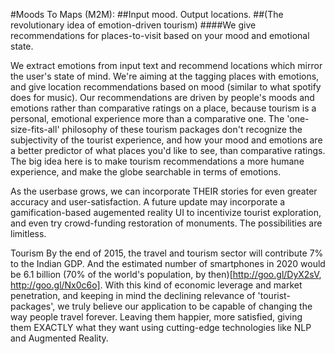 #Moods To Maps (M2M): 
##Input mood. Output locations. 
##(The revolutionary idea of emotion-driven tourism) 
####We give recommendations for places-to-visit based on your mood and emotional state. 

We extract emotions from input text and recommend locations which mirror the user's state of mind. We're aiming at the tagging places with emotions, and give location recommendations based on mood (similar to what spotify does for music). Our recommendations are driven by people's moods and emotions rather than comparative ratings on a place, because tourism is a personal, emotional experience more than a comparative one. The 'one-size-fits-all' philosophy of these tourism packages don't recognize the subjectivity of the tourist experience, and how your mood and emotions are a better predictor of what places you'd like to see, than comparative ratings. The big idea here is to make tourism recommendations a more humane experience, and make the globe searchable in terms of emotions. 

As the userbase grows, we can incorporate THEIR stories for even greater accuracy and user-satisfaction. A future update may incorporate a gamification-based augemented reality UI to incentivize tourist exploration, and even try crowd-funding restoration of monuments. The possibilities are limitless.
 
Tourism By the end of 2015, the travel and tourism sector will contribute 7% to the Indian GDP. And the estimated number of smartphones in 2020 would be 6.1 billion (70% of the world's population, by then)[http://goo.gl/DyX2sV, http://goo.gl/Nx0c6o]. With this kind of economic leverage and market penetration, and keeping in mind the declining relevance of 'tourist-packages', we truly believe our application to be capable of changing the way people travel forever. Leaving them happier, more satisfied, giving them EXACTLY what they want using cutting-edge technologies like NLP and Augmented Reality.

